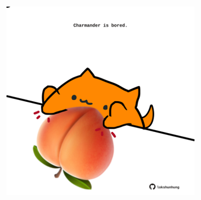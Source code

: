 <!-- built at 02/02/2021, 11:03:12 UTC -->
<p align="center">
  <img width="500" height="500" src="./ReadmeImage.svg">
</p>
